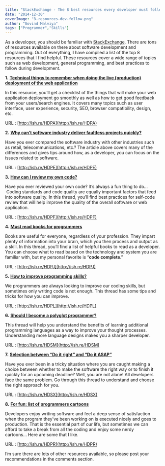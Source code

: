 ```yaml
---
title: "StackExchange - The 8 best resources every developer must follow"
date: "2014-12-30"
coverImage: "8-resources-dev-follow.png"
author: "Govind Malviya"
tags: ["Programmer","Skills"]
---
```


As a developer, you should be familiar with [StackExchange](http://stackexchange.com/). There are tons of resources available on there about software development and programming. Out of everything, I have compiled a list of the top 8 resources that I find helpful. These resources cover a wide range of topics such as web development, general programming, and best practices to follow during development.


**1.** [**Technical things to remember when doing the live (production) deployment of the web application**](http://ish.re/HDPA)

In this resource, you’ll get a checklist of the things that will make your web application deployment go smoothly as well as how to get good feedback from your users/search engines. It covers many topics such as user interface, user experience, security, SEO, browser compatibility, design, etc.

URL : [http://ish.re/HDPA](http://ish.re/HDPA)

**2.** [**Why can’t software industry deliver faultless projects quickly?**](http://ish.re/HDPE)

Have you ever compared the software industry with other industries such as retail, telecommunications, etc.? The article above covers many of the differences and gives tips around how, as a developer, you can focus on the issues related to software.

URL : [http://ish.re/HDPE](http://ish.re/HDPE)

**3.** [**How can I review my own code?**](http://ish.re/HDPF)

Have you ever reviewed your own code? It’s always a fun thing to do…  Coding standards and code quality are equally important factors that feed into software quality. In this thread, you’ll find best practices for self-code review that will help improve the quality of the overall software or web application.

URL : [http://ish.re/HDPF](http://ish.re/HDPF)

**4.** [**Must read books for programmers**](http://ish.re/HDPJ)

Books are useful for everyone, regardless of your profession. They impart plenty of information into your brain, which you then process and output as a skill. In this thread, you’ll find a list of helpful books to read as a developer. You can choose what to read based on the technology and system you are familiar with, but my personal favorite is “**code complete**.”

URL : [http://ish.re/HDPJ](http://ish.re/HDPJ)

**5.** [**How to improve programming skills?**](http://ish.re/HDPL)

We programmers are always looking to improve our coding skills, but sometimes only writing code is not enough. This thread has some tips and tricks for how you can improve.

URL : [http://ish.re/HDPL](http://ish.re/HDPL)

**6.** [**Should I become a polyglot programmer?**](http://ish.re/HDSM)

This thread will help you understand the benefits of learning additional programming languages as a way to improve your thought processes. Understanding more language designs makes you a sharper developer.

URL : [http://ish.re/HDSM](http://ish.re/HDSM)

**7.** [**Selection between “Do it right” and “Do it ASAP”**](http://ish.re/HDSX)

Have you ever been in a tricky situation where you are caught making a choice between whether to make the software the right way or to finish it quickly for an upcoming deadline? Well, you are not alone! All developers face the same problem. Go through this thread to understand and choose the right approach for you.

URL : [http://ish.re/HDSX](http://ish.re/HDSX)

**8.** [**For fun: list of programmers cartoons**](http://ish.re/HDPR)

Developers enjoy writing software and feel a deep sense of satisfaction when the program they've been working on is executed nicely and goes to production. That is the essential part of our life, but sometimes we can afford to take a break from all the coding and enjoy some nerdy cartoons… Here are some that I like.

URL : [http://ish.re/HDPR](http://ish.re/HDPR)

I’m sure there are lots of other resources available, so please post your recommendations in the comments section.
